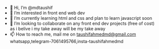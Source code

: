 - 👋 Hi, I’m @mdtaushif
- 👀 I’m interested in front end web dev
- 🌱 I’m currently learning html and css and plan to learn javascript soon 
- 💞️ I’m looking to collaborate on any front end dev projects (free of cost) as i belive i my take away will be my take away
- 📫 How to reach me, mail me on taushifahmedmd@gmail.com whatsapp,telegram-7061495766,insta-taushifahmedmd
<!---
mdtaushif/mdtaushif is a ✨ special ✨ repository because its `README.md` (this file) appears on your GitHub profile.
You can click the Preview link to take a look at your changes.
--->
